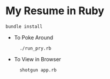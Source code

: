 # My Resume in Ruby

    bundle install
* To Poke Around

        ./run_pry.rb

* To View in Browser

        shotgun app.rb
